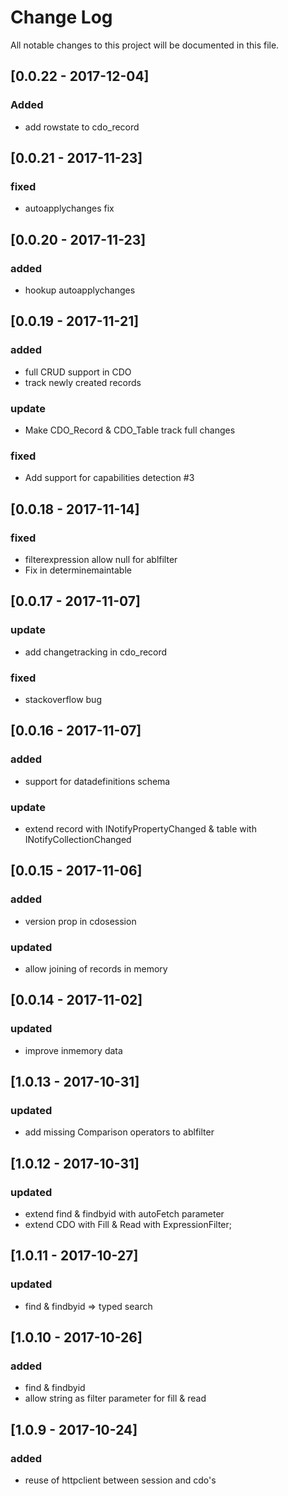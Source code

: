 # Change Log
All notable changes to this project will be documented in this file.

## [0.0.22 - 2017-12-04]
### Added
- add rowstate to cdo_record

## [0.0.21 - 2017-11-23]
### fixed
- autoapplychanges fix

## [0.0.20 - 2017-11-23]
### added
- hookup autoapplychanges

## [0.0.19 - 2017-11-21]
### added
- full CRUD support in CDO
- track newly created records

### update
- Make CDO_Record & CDO_Table track full changes

### fixed
- Add support for capabilities detection #3

## [0.0.18 - 2017-11-14]
### fixed
- filterexpression allow null for ablfilter
- Fix in determinemaintable

## [0.0.17 - 2017-11-07]
### update
- add changetracking in cdo_record

### fixed
- stackoverflow bug

## [0.0.16 - 2017-11-07]
### added
- support for datadefinitions schema
### update
- extend record with INotifyPropertyChanged & table with INotifyCollectionChanged

## [0.0.15 - 2017-11-06]
### added
- version prop in cdosession
### updated
- allow joining of records in memory

## [0.0.14 - 2017-11-02]
### updated
- improve inmemory data

## [1.0.13 - 2017-10-31]
### updated
- add missing Comparison operators to ablfilter

## [1.0.12 - 2017-10-31]
### updated
- extend find & findbyid with autoFetch parameter
- extend CDO with  Fill & Read with ExpressionFilter;

## [1.0.11 - 2017-10-27]
### updated
- find & findbyid => typed search

## [1.0.10 - 2017-10-26]
### added
- find & findbyid
- allow string as filter parameter for fill & read

## [1.0.9 - 2017-10-24]
### added
- reuse of httpclient between session and cdo's
